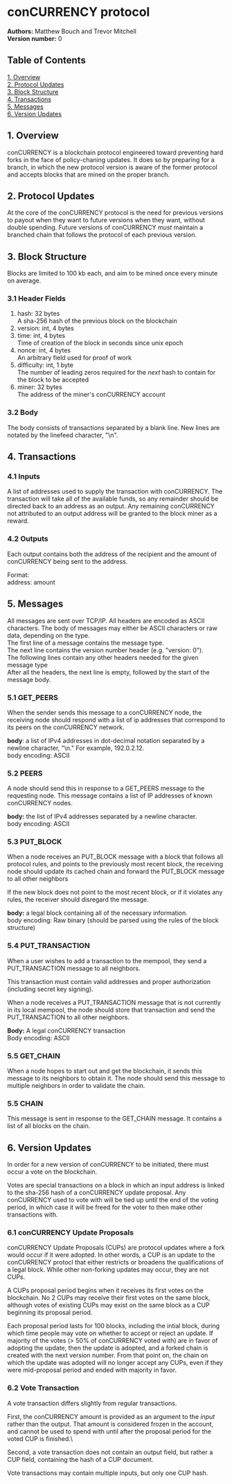 # conCURRENCY protocol
**Authors:** Matthew Bouch and Trevor Mitchell\
**Version number:** 0

## Table of Contents
[1. Overview](#1-overview)\
[2. Protocol Updates](#2-protocol-updates)\
[3. Block Structure](#3-block-structure)\
[4. Transactions](#4-transactions)\
[5. Messages](#5-messages)\
[6. Version Updates](#6-version-updates)

## 1. Overview
conCURRENCY is a blockchain protocol engineered toward preventing hard forks in the face of policy-chaning updates. It does so by preparing for a branch, in which the new protocol version is aware of the former protocol and accepts blocks that are mined on the proper branch.

## 2. Protocol Updates
At the core of the conCURRENCY protocol is the need for previous versions to payout when they want to future versions when they want, without double spending. Future versions of conCURRENCY *must* maintain a branched chain that follows the protocol of each previous version.

## 3. Block Structure
Blocks are limited to 100 kb each, and aim to be mined once every minute on average.

### 3.1 Header Fields
1. hash: 32 bytes\
    A sha-256 hash of the previous block on the blockchain
2. version: int, 4 bytes
3. time: int, 4 bytes\
    Time of creation of the block in seconds since unix epoch
4. nonce: int, 4 bytes\
    An arbitrary field used for proof of work
5. difficulty: int, 1 byte\
    The number of leading zeros required for the *next* hash to contain for the block to be accepted
6. miner: 32 bytes\
    The address of the miner's conCURRENCY account

### 3.2 Body
The body consists of transactions separated by a blank line. New lines are notated by the linefeed character, "\n".

## 4. Transactions

### 4.1 Inputs
A list of addresses used to supply the transaction with conCURRENCY. The transaction will take all of the available funds, so any remainder should be directed back to an address as an output. Any remaining conCURRENCY not attributed to an output address will be granted to the block miner as a reward.

### 4.2 Outputs
Each output contains both the address of the recipient and the amount of conCURRENCY being sent to the address.

Format:\
address: amount


## 5. Messages
All messages are sent over TCP/IP. All headers are encoded as ASCII characters. The body of messages may either be ASCII characters or raw data, depending on the type.\
The first line of a message contains the message type.\
The next line contains the version number header (e.g. "version: 0").\
The following lines contain any other headers needed for the given message type\
After all the headers, the next line is empty, followed by the start of the message body.

### 5.1 GET_PEERS
When the sender sends this message to a conCURRENCY node, the receiving node should respond with a list of ip addresses that correspond to its peers on the conCURRENCY network.

**body**: a list of IPv4 addresses in dot-decimal notation separated by a newline character, "\n." For example, 192.0.2.12.\
body encoding: ASCII

### 5.2 PEERS
A node should send this in response to a GET_PEERS message to the requesting node. This message contains a list of IP addresses of known conCURRENCY nodes.

**body:** the list of IPv4 addresses separated by a newline character.\
body encoding: ASCII

### 5.3 PUT_BLOCK
When a node receives an PUT_BLOCK message with a block that follows all protocol rules, and points to the previously most recent block, the receiving node should update its cached chain and forward the PUT_BLOCK message to all other neighbors

If the new block does not point to the most recent block, or if it violates any rules, the receiver should disregard the message.

**body:** a legal block containing all of the necessary information.\
body encoding: Raw binary (should be parsed using the rules of the block structure)

### 5.4 PUT_TRANSACTION
When a user wishes to add a transaction to the mempool, they send a PUT_TRANSACTION message to all neighbors.

This transaction must contain valid addresses and proper authorization (including secret key signing).

When a node receives a PUT_TRANSACTION message that is not currently in its local mempool, the node should store that transaction and send the PUT_TRANSACTION to all other neighbors.

**Body:** A legal conCURRENCY transaction\
Body encoding: ASCII

### 5.5 GET_CHAIN
When a node hopes to start out and get the blockchain, it sends this message to its neighbors to obtain it. The node should send this message to multiple neighbors in order to validate the chain.

### 5.5 CHAIN
This message is sent in response to the GET_CHAIN message. It contains a list of all blocks on the chain.


## 6. Version Updates
In order for a new version of conCURRENCY to be initiated, there must occur a vote on the blockchain.

Votes are special transactions on a block in which an input address is linked to the sha-256 hash of a conCURRENCY update proposal. Any conCURRENCY used to vote with will be tied up until the end of the voting period, in which case it will be freed for the voter to then make other transactions with.

### 6.1 conCURRENCY Update Proposals
conCURRENCY Update Proposals (CUPs) are protocol updates where a fork would occur if it were adopted. In other words, a CUP is an update to the conCURRENCY protocl that either restricts or broadens the qualifications of a legal block. While other non-forking updates may occur, they are not CUPs.

A CUPs proposal period begins when it receives its first votes on the blockchain. No 2 CUPs may receive their first votes on the same block, although votes of existing CUPs may exist on the same block as a CUP beginning its proposal period.

Each proposal period lasts for 100 blocks, including the intial block, during which time people may vote on whether to accept or reject an update. If majority of the votes (> 50% of conCURRENCY voted with) are in favor of adopting the update, then the update is adopted, and a forked chain is created with the next version number. From that point on, the chain on which the update was adopted will no longer accept any CUPs, even if they were mid-proposal period and ended with majority in favor.

### 6.2 Vote Transaction
A vote transaction differs slightly from regular transactions.

First, the conCURRENCY amount is provided as an argument to the *input* rather than the output. That amount is considered frozen in the account, and cannot be used to spend with until after the proposal period for the voted CUP is finished.\

Second, a vote transaction does not contain an output field, but rather a CUP field, containing the hash of a CUP document.

Vote transactions may contain multiple inputs, but only one CUP hash.
